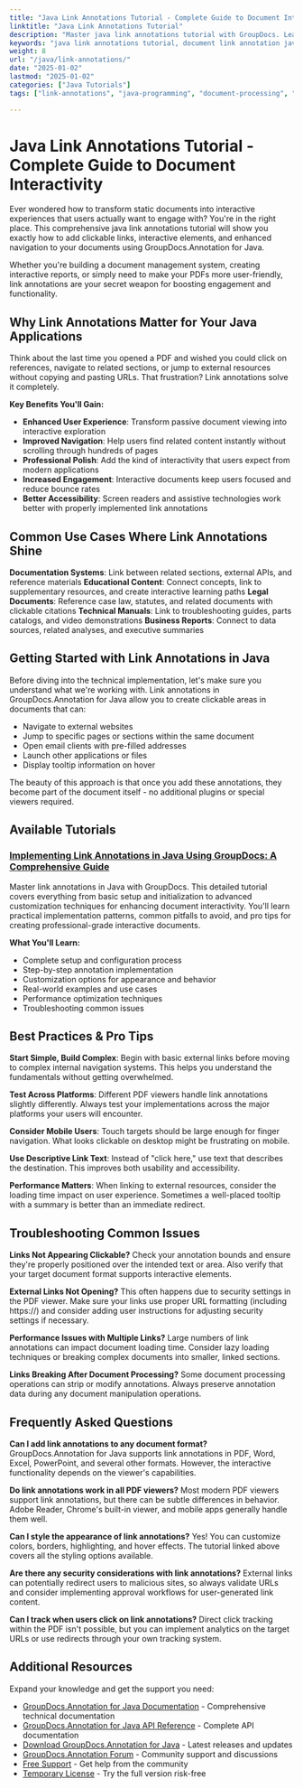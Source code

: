 ```yaml
---
title: "Java Link Annotations Tutorial - Complete Guide to Document Interactivity"
linktitle: "Java Link Annotations Tutorial"
description: "Master java link annotations tutorial with GroupDocs. Learn to add interactive hyperlinks, clickable elements, and enhanced document navigation in Java applications."
keywords: "java link annotations tutorial, document link annotation java, interactive document links java, hyperlink annotations programming, java pdf hyperlink annotation"
weight: 8
url: "/java/link-annotations/"
date: "2025-01-02"
lastmod: "2025-01-02"
categories: ["Java Tutorials"]
tags: ["link-annotations", "java-programming", "document-processing", "groupdocs"]

---
```

# Java Link Annotations Tutorial - Complete Guide to Document Interactivity

Ever wondered how to transform static documents into interactive experiences that users actually want to engage with? You're in the right place. This comprehensive java link annotations tutorial will show you exactly how to add clickable links, interactive elements, and enhanced navigation to your documents using GroupDocs.Annotation for Java.

Whether you're building a document management system, creating interactive reports, or simply need to make your PDFs more user-friendly, link annotations are your secret weapon for boosting engagement and functionality.

## Why Link Annotations Matter for Your Java Applications

Think about the last time you opened a PDF and wished you could click on references, navigate to related sections, or jump to external resources without copying and pasting URLs. That frustration? Link annotations solve it completely.

**Key Benefits You'll Gain:**
- **Enhanced User Experience**: Transform passive document viewing into interactive exploration
- **Improved Navigation**: Help users find related content instantly without scrolling through hundreds of pages
- **Professional Polish**: Add the kind of interactivity that users expect from modern applications
- **Increased Engagement**: Interactive documents keep users focused and reduce bounce rates
- **Better Accessibility**: Screen readers and assistive technologies work better with properly implemented link annotations

## Common Use Cases Where Link Annotations Shine

**Documentation Systems**: Link between related sections, external APIs, and reference materials
**Educational Content**: Connect concepts, link to supplementary resources, and create interactive learning paths
**Legal Documents**: Reference case law, statutes, and related documents with clickable citations
**Technical Manuals**: Link to troubleshooting guides, parts catalogs, and video demonstrations
**Business Reports**: Connect to data sources, related analyses, and executive summaries

## Getting Started with Link Annotations in Java

Before diving into the technical implementation, let's make sure you understand what we're working with. Link annotations in GroupDocs.Annotation for Java allow you to create clickable areas in documents that can:

- Navigate to external websites
- Jump to specific pages or sections within the same document
- Open email clients with pre-filled addresses
- Launch other applications or files
- Display tooltip information on hover

The beauty of this approach is that once you add these annotations, they become part of the document itself - no additional plugins or special viewers required.

## Available Tutorials

### [Implementing Link Annotations in Java Using GroupDocs: A Comprehensive Guide](./groupdocs-annotation-java-link-annotations/)

Master link annotations in Java with GroupDocs. This detailed tutorial covers everything from basic setup and initialization to advanced customization techniques for enhancing document interactivity. You'll learn practical implementation patterns, common pitfalls to avoid, and pro tips for creating professional-grade interactive documents.

**What You'll Learn:**
- Complete setup and configuration process
- Step-by-step annotation implementation
- Customization options for appearance and behavior
- Real-world examples and use cases
- Performance optimization techniques
- Troubleshooting common issues

## Best Practices & Pro Tips

**Start Simple, Build Complex**: Begin with basic external links before moving to complex internal navigation systems. This helps you understand the fundamentals without getting overwhelmed.

**Test Across Platforms**: Different PDF viewers handle link annotations slightly differently. Always test your implementations across the major platforms your users will encounter.

**Consider Mobile Users**: Touch targets should be large enough for finger navigation. What looks clickable on desktop might be frustrating on mobile.

**Use Descriptive Link Text**: Instead of "click here," use text that describes the destination. This improves both usability and accessibility.

**Performance Matters**: When linking to external resources, consider the loading time impact on user experience. Sometimes a well-placed tooltip with a summary is better than an immediate redirect.

## Troubleshooting Common Issues

**Links Not Appearing Clickable?** 
Check your annotation bounds and ensure they're properly positioned over the intended text or area. Also verify that your target document format supports interactive elements.

**External Links Not Opening?** 
This often happens due to security settings in the PDF viewer. Make sure your links use proper URL formatting (including https://) and consider adding user instructions for adjusting security settings if necessary.

**Performance Issues with Multiple Links?** 
Large numbers of link annotations can impact document loading time. Consider lazy loading techniques or breaking complex documents into smaller, linked sections.

**Links Breaking After Document Processing?** 
Some document processing operations can strip or modify annotations. Always preserve annotation data during any document manipulation operations.

## Frequently Asked Questions

**Can I add link annotations to any document format?**
GroupDocs.Annotation for Java supports link annotations in PDF, Word, Excel, PowerPoint, and several other formats. However, the interactive functionality depends on the viewer's capabilities.

**Do link annotations work in all PDF viewers?**
Most modern PDF viewers support link annotations, but there can be subtle differences in behavior. Adobe Reader, Chrome's built-in viewer, and mobile apps generally handle them well.

**Can I style the appearance of link annotations?**
Yes! You can customize colors, borders, highlighting, and hover effects. The tutorial linked above covers all the styling options available.

**Are there any security considerations with link annotations?**
External links can potentially redirect users to malicious sites, so always validate URLs and consider implementing approval workflows for user-generated link content.

**Can I track when users click on link annotations?**
Direct click tracking within the PDF isn't possible, but you can implement analytics on the target URLs or use redirects through your own tracking system.

## Additional Resources

Expand your knowledge and get the support you need:

- [GroupDocs.Annotation for Java Documentation](https://docs.groupdocs.com/annotation/java/) - Comprehensive technical documentation
- [GroupDocs.Annotation for Java API Reference](https://reference.groupdocs.com/annotation/java/) - Complete API documentation  
- [Download GroupDocs.Annotation for Java](https://releases.groupdocs.com/annotation/java/) - Latest releases and updates
- [GroupDocs.Annotation Forum](https://forum.groupdocs.com/c/annotation) - Community support and discussions
- [Free Support](https://forum.groupdocs.com/) - Get help from the community
- [Temporary License](https://purchase.groupdocs.com/temporary-license/) - Try the full version risk-free
